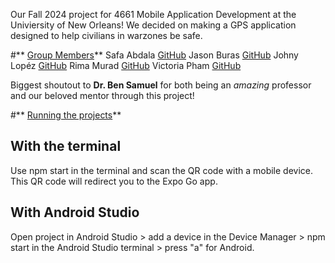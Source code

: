 Our Fall 2024 project for 4661 Mobile Application Development at the Univiersity of New Orleans!
We decided on making a GPS application designed to help civilians in warzones be safe.

#** <ins>Group Members</ins>**
Safa Abdala [GitHub](https://github.com/sabdalah)
Jason Buras [GitHub](https://github.com/jasonBuras)
Johny Lopéz [GitHub](https://github.com/Johnysjr)
Rima Murad [GitHub](https://github.com/Rima-Murad)
Victoria Pham [GitHub](https://github.com/actuallyvee)

Biggest shoutout to **Dr. Ben Samuel** for both being an _amazing_ professor and our beloved mentor through this project!

#** <ins>Running the projects</ins>**
## With the terminal
Use npm start in the terminal and scan the QR code with a mobile device. This QR code will redirect you to the Expo Go app.

## With Android Studio
Open project in Android Studio > add a device in the Device Manager > npm start in the Android Studio terminal > press "a" for Android.
